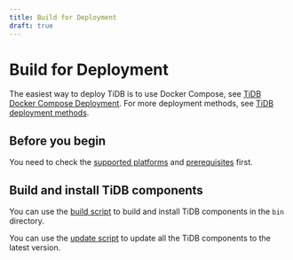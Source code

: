 ```yaml
---
title: Build for Deployment
draft: true
---
```


# Build for Deployment

The easiest way to deploy TiDB is to use Docker Compose, see [TiDB Docker Compose Deployment](https://pingcap.com/docs-cn/dev/how-to/get-started/deploy-tidb-from-docker-compose/). For more deployment methods, see [TiDB deployment methods](/_index.md).

## Before you begin

You need to check the [supported platforms](/dev-guide/requirements.md#supported-platforms) and [prerequisites](/dev-guide/requirements.md#prerequisites) first.

## Build and install TiDB components

You can use the [build script](/scripts/build.sh) to build and install TiDB components in the `bin` directory.

You can use the [update script](/scripts/update.sh) to update all the TiDB components to the latest version.
